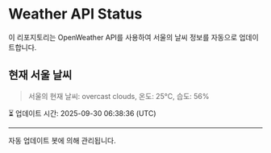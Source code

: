 
# Weather API Status

이 리포지토리는 OpenWeather API를 사용하여 서울의 날씨 정보를 자동으로 업데이트합니다.

## 현재 서울 날씨
> 서울의 현재 날씨: overcast clouds, 온도: 25°C, 습도: 56%

⏳ 업데이트 시간: 2025-09-30 06:38:36 (UTC)

---
자동 업데이트 봇에 의해 관리됩니다.
